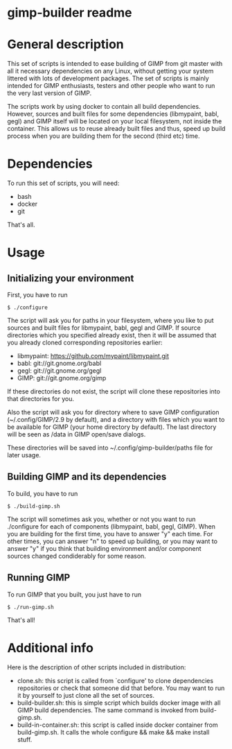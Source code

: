 gimp-builder readme
===================

# General description

This set of scripts is intended to ease building of GIMP from git master with
all it necessary dependencies on any Linux, without getting your system
littered with lots of development packages. The set of scripts is mainly
intended for GIMP enthusiasts, testers and other people who want to run the
very last version of GIMP.

The scripts work by using docker to contain all build dependencies.
However, sources and built files for some dependencies (libmypaint, babl, gegl)
and GIMP itself will be located on your local filesystem, not inside the
container. This allows us to reuse already built files and thus, speed up build
process when you are building them for the second (third etc) time.

# Dependencies

To run this set of scripts, you will need:

* bash
* docker
* git

That's all.

# Usage

## Initializing your environment

First, you have to run

    $ ./configure

The script will ask you for paths in your filesystem, where you like to put
sources and built files for libmypaint, babl, gegl and GIMP.
If source directories which you specified already exist, then it will be
assumed that you already cloned corresponding repositories earlier:

* libmypaint: https://github.com/mypaint/libmypaint.git
* babl: git://git.gnome.org/babl
* gegl: git://git.gnome.org/gegl
* GIMP: git://git.gnome.org/gimp

If these directories do not exist, the script will clone these repositories
into that directories for you.

Also the script will ask you for directory where to save GIMP configuration
(~/.config/GIMP/2.9 by default), and a directory with files which you want to
be available for GIMP (your home directory by default). The last directory will
be seen as /data in GIMP open/save dialogs.

These directories will be saved into ~/.config/gimp-builder/paths file for
later usage.

## Building GIMP and its dependencies

To build, you have to run

    $ ./build-gimp.sh

The script will sometimes ask you, whether or not you want to run ./configure
for each of components (libmypaint, babl, gegl, GIMP). When you are building
for the first time, you have to answer "y" each time. For other times, you can
answer "n" to speed up building, or you may want to answer "y" if you think
that building environment and/or component sources changed condiderably for
some reason.

## Running GIMP

To run GIMP that you built, you just have to run

    $ ./run-gimp.sh

That's all!

# Additional info

Here is the description of other scripts included in distribution:

* clone.sh: this script is called from `configure' to clone dependencies
  repositories or check that someone did that before. You may want to run it by
  yourself to just clone all the set of sources.
* build-builder.sh: this is simple script which builds docker image with all
  GIMP build dependencies. The same command is invoked from build-gimp.sh.
* build-in-container.sh: this script is called inside docker container from
  build-gimp.sh. It calls the whole configure && make && make install stuff.

